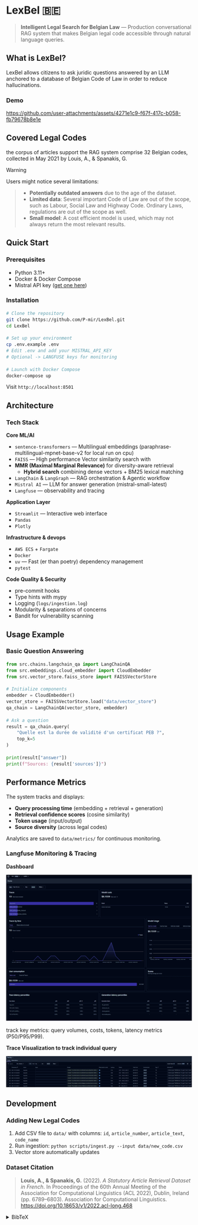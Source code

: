 # LexBel 🇧🇪

> **Intelligent Legal Search for Belgian Law** — Production conversational RAG system that makes Belgian legal code accessible through natural language queries.




## What is LexBel?

LexBel allows citizens to ask juridic questions answered by an LLM anchored to a database of Belgian Code of Law in order to reduce hallucinations.

### Demo



https://github.com/user-attachments/assets/4271e1c9-f67f-417c-b058-fb79678b8e1e




## Covered Legal Codes

the corpus of articles support the RAG system comprise 32 Belgian codes, collected in May 2021 by Louis, A., & Spanakis, G.

> [!WARNING]
> Users might notice several limitations:

> - **Potentially outdated answers** due to the age of the dataset.
> - **Limited data**: Several important Code of Law are out of the scope, such as Labour, Social Law and Highway Code. Ordinary Laws, regulations are out of the scope as well.
> - **Small model**: A cost efficient model is used, which may not always return the most relevant results.

##  Quick Start

### Prerequisites

- Python 3.11+
- Docker & Docker Compose
- Mistral API key ([get one here](https://console.mistral.ai/))

### Installation


```bash
# Clone the repository
git clone https://github.com/P-mir/LexBel.git
cd LexBel

# Set up your environment
cp .env.example .env
# Edit .env and add your MISTRAL_API_KEY
# Optional -> LANGFUSE keys for monitoring

# Launch with Docker Compose
docker-compose up
```

Visit `http://localhost:8501`





## Architecture


### Tech Stack

**Core ML/AI**
- `sentence-transformers` — Multilingual embeddings (paraphrase-multilingual-mpnet-base-v2 for local run on cpu)
- `FAISS` — High performance Vector similarity search with
- **MMR (Maximal Marginal Relevance)** for diversity-aware retrieval
  - **Hybrid search** combining dense vectors + BM25 lexical matching
- `LangChain` & `LangGraph` — RAG orchestration & Agentic workflow
- `Mistral AI` — LLM for answer generation (mistral-small-latest)
- `Langfuse` — observability and tracing

**Application Layer**
- `Streamlit` — Interactive web interface
- `Pandas`
- `Plotly`

**Infrastructure & devops**
- `AWS ECS` + `Fargate`
- `Docker`
- `uv` — Fast (er than poetry) dependency management
- `pytest`

**Code Quality & Security**

- pre-commit hooks
- Type hints with mypy
- Logging (`logs/ingestion.log`)
- Modularity & separations of concerns
- Bandit for vulnerability scanning


##  Usage Example

### Basic Question Answering

```python
from src.chains.langchain_qa import LangChainQA
from src.embeddings.cloud_embedder import CloudEmbedder
from src.vector_store.faiss_store import FAISSVectorStore

# Initialize components
embedder = CloudEmbedder()
vector_store = FAISSVectorStore.load("data/vector_store")
qa_chain = LangChainQA(vector_store, embedder)

# Ask a question
result = qa_chain.query(
    "Quelle est la durée de validité d'un certificat PEB ?",
    top_k=5
)

print(result["answer"])
print(f"Sources: {result['sources']}")
```



## Performance Metrics

The system tracks and displays:
- **Query processing time** (embedding + retrieval + generation)
- **Retrieval confidence scores** (cosine similarity)
- **Token usage** (input/output)
- **Source diversity** (across legal codes)

Analytics are saved to `data/metrics/` for continuous monitoring.



### Langfuse Monitoring & Tracing


**Dashboard**

![Langfuse Dashboard](assets/langfuse_dashboard.png)

track key metrics: query volumes, costs, tokens, latency metrics (P50/P95/P99).

**Trace Visualization to track individual query**

![Langfuse Tracing](assets/langfuse_tracing.png)

##  Development


### Adding New Legal Codes

1. Add CSV file to `data/` with columns: `id`, `article_number`, `article_text`, `code_name`
2. Run ingestion: `python scripts/ingest.py --input data/new_code.csv`
3. Vector store automatically updates

### Dataset Citation


> **Louis, A., & Spanakis, G.** (2022). *A Statutory Article Retrieval Dataset in French*.
> In Proceedings of the 60th Annual Meeting of the Association for Computational Linguistics (ACL 2022),
> Dublin, Ireland (pp. 6789–6803). Association for Computational Linguistics.
> https://doi.org/10.18653/v1/2022.acl-long.468

<details>
<summary>BibTeX</summary>

```bibtex
@inproceedings{louis2022statutory,
  title = {A Statutory Article Retrieval Dataset in French},
  author = {Louis, Antoine and Spanakis, Gerasimos},
  booktitle = {Proceedings of the 60th Annual Meeting of the Association for Computational Linguistics},
  month = may,
  year = {2022},
  address = {Dublin, Ireland},
  publisher = {Association for Computational Linguistics},
  url = {https://aclanthology.org/2022.acl-long.468/},
  doi = {10.18653/v1/2022.acl-long.468},
  pages = {6789–6803},
}
```

</details>



